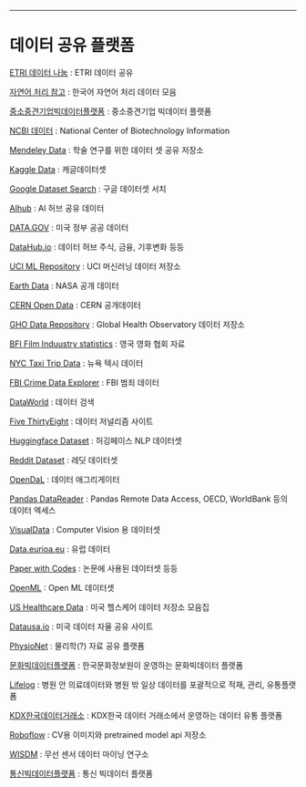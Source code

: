 --- 
# 데이터 공유 플랫폼

[ETRI 데이터 나눔](https://nanum.etri.re.kr/share/list?lang=ko_KR) : ETRI 데이터 공유 

[자연어 처리 참고](https://www.ohsuz.dev/) : 한국어 자연어 처리 데이터 모음 

[중소중견기업빅데이터플랫폼](https://bigdata-sme.kr/#/datastore/landing) : 중소중견기업 빅데이터 플랫폼 

[NCBI 데이터](https://www.ncbi.nlm.nih.gov/) : National Center of Biotechnology Information 

[Mendeley Data](https://data.mendeley.com/) : 학술 연구를 위한 데이터 셋 공유 저장소 

[Kaggle Data](https://www.kaggle.com/datasets) : 캐글데이터셋 

[Google Dataset Search](https://datasetsearch.research.google.com/) : 구글 데이터셋 서치 

[AIhub](https://aihub.or.kr/) : AI 허브 공유 데이터 

[DATA.GOV](https://www.data.gov/) : 미국 정부 공공 데이터 

[DataHub.io](https://datahub.io/collections) : 데이터 허브 주식, 금융, 기후변화 등등 

[UCI ML Repository](https://archive.ics.uci.edu/ml/datasets.php) : UCI 머신러닝 데이터 저장소 

[Earth Data](https://earthdata.nasa.gov/) : NASA 공개 데이터 

[CERN Open Data](http://opendata.cern.ch/) : CERN 공개데이터 

[GHO Data Repository](https://apps.who.int/gho/data/node.home) : Global Health Observatory 데이터 저장소 

[BFI Film Induustry statistics](https://www.bfi.org.uk/industry-data-insights) : 영국 영화 협회 자료 

[NYC Taxi Trip Data](https://www1.nyc.gov/site/tlc/about/tlc-trip-record-data.page) : 뉴욕 텍시 데이터 

[FBI Crime Data Explorer](https://crime-data-explorer.fr.cloud.gov/pages/home) : FBI 범죄 데이터  

[DataWorld](https://data.world/search) : 데이터 검색 

[Five ThirtyEight](https://data.fivethirtyeight.com/) : 데이터 저널리즘 사이트 

[Huggingface Dataset](https://huggingface.co/datasets) : 허깅페이스 NLP 데이터셋 

[Reddit Dataset](https://www.reddit.com/r/datasets/) : 레딧 데이터셋 

[OpenDaL](https://opendatalibrary.com/#search) : 데이터 애그리게이터 

[Pandas DataReader](https://pandas-datareader.readthedocs.io/en/latest/remote_data.html) : Pandas Remote Data Access, OECD, WorldBank 등의 데이터 엑세스 

[VisualData](https://visualdata.io/discovery) : Computer Vision 용 데이터셋 

[Data.eurioa.eu](https://data.europa.eu/en) : 유럽 데이터 

[Paper with Codes](https://paperswithcode.com/datasets) : 논문에 사용된 데이터셋 등등 

[OpenML](https://www.openml.org/search?type=data) : Open ML 데이터셋  

[US Healthcare Data](https://researchguides.dartmouth.edu/c.php?g=517073&p=6289098) : 미국 헬스케어 데이터 저장소 모음집 

[Datausa.io](https://datausa.io/) : 미국 데이터 자율 공유 사이트 

[PhysioNet](https://physionet.org/content/) : 물리학(?) 자료 공유 플랫폼 

[문화빅데이터플랫폼](https://www.culture.go.kr/bigdata/user/main.do) : 한국문화정보원이 운영하는 문화빅데이터 플랫폼 

[Lifelog](https://www.bigdata-lifelog.kr/portal) : 병원 안 의료데이터와 병원 밖 일상 데이터를 포괄적으로 적재, 관리, 유통플랫폼 

[KDX한국데이터거래소](https://kdx.kr/main) : KDX한국 데이터 거래소에서 운영하는 데이터 유통 플랫폼 

[Roboflow](https://universe.roboflow.com/) :  CV용 이미지와 pretrained model api 저장소 

[WISDM](https://www.cis.fordham.edu/wisdm/dataset.php) : 무선 센서 데이터 마이닝 연구소 

[통신빅데이터플랫폼](https://www.bigdata-telecom.kr/invoke/SOKBP2602/) : 통신 빅데이터 플랫폼